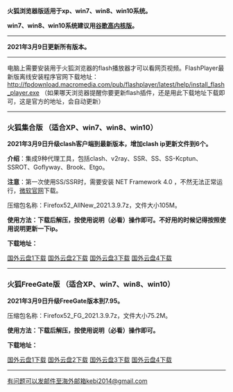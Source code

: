 **火狐浏览器版适用于xp、win7、win8、win10系统。**

**win7、win8、win10系统建议用[谷歌高内核版](https://github.com/Alvin9999/new-pac/wiki/%E9%AB%98%E5%86%85%E6%A0%B8%E7%89%88)。**

***

**2021年3月9日更新所有版本。**

***

电脑上需要安装用于火狐浏览器的flash播放器才可以看网页视频。FlashPlayer最新版离线安装程序官网下载地址：
http://fpdownload.macromedia.com/pub/flashplayer/latest/help/install_flash_player.exe （如果哪天浏览器提醒你要更新flash插件，还是用此下载地址下载即可，这是官方的地址，会自动更新）

***


### 火狐集合版 （适合XP、win7、win8、win10）

**2021年3月9日升级clash客户端到最新版本，增加clash ip更新文件到6个。**

**介绍**：集成9种代理工具，包括clash、v2ray、SSR、SS、SS-Kcptun、SSROT、Goflyway、Brook、Etgo。

**注意**：第一次使用SS/SSR时，需要安装 NET Framework 4.0 ，不然无法正常运行，[微软官网](https://www.microsoft.com/zh-cn/download/details.aspx?id=17718)下载。

压缩包名称：Firefox52_AllNew_2021.3.9.7z，文件大小105M。

**使用方法：下载后解压，按使用说明（必看）操作即可。不好用的时候记得按照使用说明更新一下ip。**

**下载地址：**

[国外云盘1下载](https://tr101.free4444.xyz/Firefox52_AllNew_2021.3.9.7z) 
[国外云盘2下载](https://tr71.free4444.xyz/Firefox52_AllNew_2021.3.9.7z) 
[国外云盘3下载](https://tr61.free4444.xyz/Firefox52_AllNew_2021.3.9.7z) 
[国外云盘4下载](https://tr91.free4444.xyz/Firefox52_AllNew_2021.3.9.7z) 

***

### 火狐FreeGate版 （适合XP、win7、win8、win10）

**2021年3月9日升级FreeGate版本到7.95。**

压缩包名称：Firefox52_FG_2021.3.9.7z，文件大小75.2M。

**使用方法：下载后解压，按使用说明（必看）操作即可。**

**下载地址：**

[国外云盘1下载](https://tr101.free4444.xyz/Firefox52_FG_2021.3.9.7z) 
[国外云盘2下载](https://tr71.free4444.xyz/Firefox52_FG_2021.3.9.7z) 
[国外云盘3下载](https://tr61.free4444.xyz/Firefox52_FG_2021.3.9.7z) 
[国外云盘4下载](https://tr91.free4444.xyz/Firefox52_FG_2021.3.9.7zz) 

***

有问题可以发邮件至海外邮箱kebi2014@gmail.com